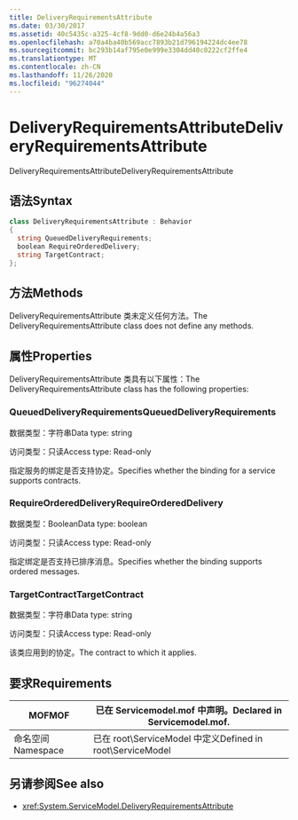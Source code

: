 ```yaml
---
title: DeliveryRequirementsAttribute
ms.date: 03/30/2017
ms.assetid: 40c5435c-a325-4cf8-9dd0-d6e24b4a56a3
ms.openlocfilehash: a70a4ba40b569acc7893b21d796194224dc4ee78
ms.sourcegitcommit: bc293b14af795e0e999e3304dd40c0222cf2ffe4
ms.translationtype: MT
ms.contentlocale: zh-CN
ms.lasthandoff: 11/26/2020
ms.locfileid: "96274044"
---
```

# <a name="deliveryrequirementsattribute"></a><span data-ttu-id="d9343-102">DeliveryRequirementsAttribute</span><span class="sxs-lookup"><span data-stu-id="d9343-102">DeliveryRequirementsAttribute</span></span>

<span data-ttu-id="d9343-103">DeliveryRequirementsAttribute</span><span class="sxs-lookup"><span data-stu-id="d9343-103">DeliveryRequirementsAttribute</span></span>  
  
## <a name="syntax"></a><span data-ttu-id="d9343-104">语法</span><span class="sxs-lookup"><span data-stu-id="d9343-104">Syntax</span></span>  
  
```csharp
class DeliveryRequirementsAttribute : Behavior  
{  
  string QueuedDeliveryRequirements;  
  boolean RequireOrderedDelivery;  
  string TargetContract;  
};  
```  
  
## <a name="methods"></a><span data-ttu-id="d9343-105">方法</span><span class="sxs-lookup"><span data-stu-id="d9343-105">Methods</span></span>  

 <span data-ttu-id="d9343-106">DeliveryRequirementsAttribute 类未定义任何方法。</span><span class="sxs-lookup"><span data-stu-id="d9343-106">The DeliveryRequirementsAttribute class does not define any methods.</span></span>  
  
## <a name="properties"></a><span data-ttu-id="d9343-107">属性</span><span class="sxs-lookup"><span data-stu-id="d9343-107">Properties</span></span>  

 <span data-ttu-id="d9343-108">DeliveryRequirementsAttribute 类具有以下属性：</span><span class="sxs-lookup"><span data-stu-id="d9343-108">The DeliveryRequirementsAttribute class has the following properties:</span></span>  
  
### <a name="queueddeliveryrequirements"></a><span data-ttu-id="d9343-109">QueuedDeliveryRequirements</span><span class="sxs-lookup"><span data-stu-id="d9343-109">QueuedDeliveryRequirements</span></span>  

 <span data-ttu-id="d9343-110">数据类型：字符串</span><span class="sxs-lookup"><span data-stu-id="d9343-110">Data type: string</span></span>  
  
 <span data-ttu-id="d9343-111">访问类型：只读</span><span class="sxs-lookup"><span data-stu-id="d9343-111">Access type: Read-only</span></span>  
  
 <span data-ttu-id="d9343-112">指定服务的绑定是否支持协定。</span><span class="sxs-lookup"><span data-stu-id="d9343-112">Specifies whether the binding for a service supports contracts.</span></span>  
  
### <a name="requireordereddelivery"></a><span data-ttu-id="d9343-113">RequireOrderedDelivery</span><span class="sxs-lookup"><span data-stu-id="d9343-113">RequireOrderedDelivery</span></span>  

 <span data-ttu-id="d9343-114">数据类型：Boolean</span><span class="sxs-lookup"><span data-stu-id="d9343-114">Data type: boolean</span></span>  
  
 <span data-ttu-id="d9343-115">访问类型：只读</span><span class="sxs-lookup"><span data-stu-id="d9343-115">Access type: Read-only</span></span>  
  
 <span data-ttu-id="d9343-116">指定绑定是否支持已排序消息。</span><span class="sxs-lookup"><span data-stu-id="d9343-116">Specifies whether the binding supports ordered messages.</span></span>  
  
### <a name="targetcontract"></a><span data-ttu-id="d9343-117">TargetContract</span><span class="sxs-lookup"><span data-stu-id="d9343-117">TargetContract</span></span>  

 <span data-ttu-id="d9343-118">数据类型：字符串</span><span class="sxs-lookup"><span data-stu-id="d9343-118">Data type: string</span></span>  
  
 <span data-ttu-id="d9343-119">访问类型：只读</span><span class="sxs-lookup"><span data-stu-id="d9343-119">Access type: Read-only</span></span>  
  
 <span data-ttu-id="d9343-120">该类应用到的协定。</span><span class="sxs-lookup"><span data-stu-id="d9343-120">The contract to which it applies.</span></span>  
  
## <a name="requirements"></a><span data-ttu-id="d9343-121">要求</span><span class="sxs-lookup"><span data-stu-id="d9343-121">Requirements</span></span>  
  
|<span data-ttu-id="d9343-122">MOF</span><span class="sxs-lookup"><span data-stu-id="d9343-122">MOF</span></span>|<span data-ttu-id="d9343-123">已在 Servicemodel.mof 中声明。</span><span class="sxs-lookup"><span data-stu-id="d9343-123">Declared in Servicemodel.mof.</span></span>|  
|---------|-----------------------------------|  
|<span data-ttu-id="d9343-124">命名空间</span><span class="sxs-lookup"><span data-stu-id="d9343-124">Namespace</span></span>|<span data-ttu-id="d9343-125">已在 root\ServiceModel 中定义</span><span class="sxs-lookup"><span data-stu-id="d9343-125">Defined in root\ServiceModel</span></span>|  
  
## <a name="see-also"></a><span data-ttu-id="d9343-126">另请参阅</span><span class="sxs-lookup"><span data-stu-id="d9343-126">See also</span></span>

- <xref:System.ServiceModel.DeliveryRequirementsAttribute>
